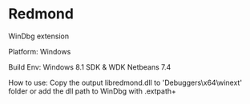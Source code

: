 Redmond
=======

WinDbg extension

Platform:
Windows

Build Env:
Windows 8.1 SDK & WDK
Netbeans 7.4

How to use:
Copy the output libredmond.dll to 'Debuggers\x64\winext' folder or add the dll path to WinDbg with .extpath+